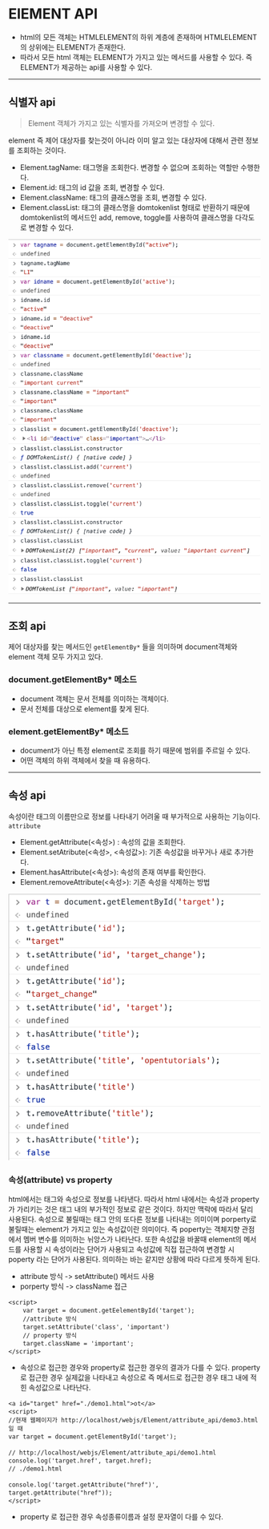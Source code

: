 # ElEMENT API

* html의 모든 객체는 HTMLELEMENT의 하위 계층에 존재하며 HTMLELEMENT의 상위에는 ELEMENT가 존재한다.
* 따라서 모든 html 객체는 ELEMENT가 가지고 있는 메서드를 사용할 수 있다. 즉 ELEMENT가 제공하는 api를 사용할 수 있다.

---

## 식별자 api

> Element 객체가 가지고 있는 식별자를 가져오며 변경할 수 있다.

element 즉 제어 대상자를 찾는것이 아니라 이미 알고 있는 대상자에 대해서 관련 정보를 조회하는 것이다. 

* Element.tagName: 태그명을 조회한다. 변경할 수 없으며 조회하는 역할만 수행한다.
* Element.id: 태그의 id 값을 조회, 변경할 수 있다. 
* Element.className: 태그의 클래스명을 조회, 변경할 수 있다. 
* Element.classList: 태그의 클래스명을 domtokenlist 형태로 반환하기 때문에 domtokenlist의 메서드인 add, remove, toggle를 사용하여 클래스명을 다각도로 변경할 수 있다. 

![img29](./img/img29.png)

---

## 조회 api

제어 대상자를 찾는 메서드인 `getElementBy*` 들을 의미하며 document객체와 element 객체 모두 가지고 있다.

### document.getElementBy* 메소드
* document 객체는 문서 전체를 의미하는 객체이다.
* 문서 전체를 대상으로 element를 찾게 된다.

### element.getElementBy* 메소드
* document가 아닌 특정 element로 조회를 하기 때문에 범위를 주르일 수 있다. 
* 어떤 객체의 하위 객체에서 찾을 때 유용하다.

---

## 속성 api

속성이란 태그의 이름만으로 정보를 나타내기 어려울 때 부가적으로 사용하는 기능이다. `attribute`

* Element.getAttribute(<속성>) : 속성의 값을 조회한다.
* Element.setAtribute(<속성>, <속성값>): 기존 속성값을 바꾸거나 새로 추가한다.
* Element.hasAttribute(<속성>): 속성의 존재 여부를 확인한다. 
* Element.removeAttribute(<속성>): 기존 속성을 삭제하는 방법 

![img30](./img/img30.png)

### 속성(attribute) vs property

html에서는 태그와 속성으로 정보를 나타낸다. 따라서 html 내에서는 속성과 property가 가리키는 것은 태그 내의 부가적인 정보로 같은 것이다. 하지만 맥락에 따라서 달리 사용된다. 속성으로 불릴때는 태그 안의 또다른 정보를 나타내는 의미이며 porperty로 불릴때는 element가 가지고 있는 속성값이란 의미이다. 즉 poperty는 객체지향 관점에서 멤버 변수를 의미하는 뉘앙스가 나타난다. 또한 속성값을 바꿀때 element의 메서드를 사용할 시 속성이라는 단어가 사용되고 속성값에 직접 접근하여 변경할 시 poperty 라는 단어가 사용된다. 의미하는 바는 같지만 상황에 따라 다르게 뜻하게 된다. 


* attribute 방식 -> setAttribute() 메서드 사용
* porperty 방식 -> className 접근
~~~
<script>
    var target = document.getEelementById('target');
    //attribute 방식
    target.setAttribute('class', 'important')
    // property 방식
    target.className = 'important';
</script>
~~~

* 속성으로 접근한 경우와 property로 접근한 경우의 결과가 다를 수 있다. 
property로 접근한 경우 실제값을 나타내고 속성으로 즉 메서드로 접근한 경우 태그 내에 적힌 속성값으로 나타난다. 
~~~
<a id="target" href="./demo1.html">ot</a>
<script>
//현재 웹페이지가 http://localhost/webjs/Element/attribute_api/demo3.html 일 때 
var target = document.getElementById('target');

// http://localhost/webjs/Element/attribute_api/demo1.html 
console.log('target.href', target.href);
// ./demo1.html 

console.log('target.getAttribute("href")', target.getAttribute("href"));
</script>
~~~

* property 로 접근한 경우 속성종류이름과 설정 문자열이 다를 수 있다. 

